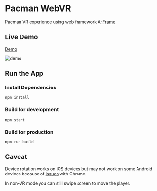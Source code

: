 # Pacman WebVR

Pacman VR experience using web framework [A-Frame](https://aframe.io/)

## Live Demo

[Demo](https://pacman-team1.netlify.app/)

![demo](demo.gif)

## Run the App

### Install Dependencies

```
npm install
```
### Build for development

```
npm start
```

### Build for production

```
npm run build
```

## Caveat

Device rotation works on iOS devices but may not work on some Android devices because of [issues](https://github.com/aframevr/aframe/issues/3550) with Chrome.

In non-VR mode you can still swipe screen to move the player.

